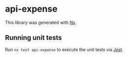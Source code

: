 # api-expense

This library was generated with [Nx](https://nx.dev).

## Running unit tests

Run `nx test api-expense` to execute the unit tests via [Jest](https://jestjs.io).
